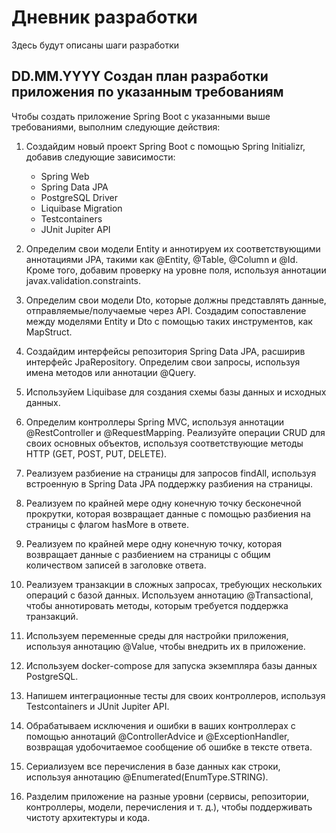 
# Дневник разработки

Здесь будут описаны шаги разработки

## DD.MM.YYYY Создан план разработки приложения по указанным требованиям

Чтобы создать приложение Spring Boot с указанными выше требованиями, выполним следующие действия:

1. Создайдим новый проект Spring Boot с помощью Spring Initializr, добавив следующие зависимости:
	- Spring Web
	- Spring Data JPA
	- PostgreSQL Driver
	- Liquibase Migration
	- Testcontainers
	- JUnit Jupiter API
	
2. Определим свои модели Entity и аннотируем их соответствующими аннотациями JPA, такими как @Entity, @Table, @Column и @Id. Кроме того, добавим проверку на уровне поля, используя аннотации javax.validation.constraints.

3. Определим свои модели Dto, которые должны представлять данные, отправляемые/получаемые через API. Создадим сопоставление между моделями Entity и Dto с помощью таких инструментов, как MapStruct.

4. Создайдим интерфейсы репозитория Spring Data JPA, расширив интерфейс JpaRepository. Определим свои запросы, используя имена методов или аннотации @Query.

5. Используйем Liquibase для создания схемы базы данных и исходных данных.

6. Определим контроллеры Spring MVC, используя аннотации @RestController и @RequestMapping. Реализуйте операции CRUD для своих основных объектов, используя соответствующие методы HTTP (GET, POST, PUT, DELETE).

7. Реализуем разбиение на страницы для запросов findAll, используя встроенную в Spring Data JPA поддержку разбиения на страницы.

8. Реализуем по крайней мере одну конечную точку бесконечной прокрутки, которая возвращает данные с помощью разбиения на страницы с флагом hasMore в ответе.

9. Реализуем по крайней мере одну конечную точку, которая возвращает данные с разбиением на страницы с общим количеством записей в заголовке ответа.

10. Реализуем транзакции в сложных запросах, требующих нескольких операций с базой данных. Используем аннотацию @Transactional, чтобы аннотировать методы, которым требуется поддержка транзакций.

11. Используем переменные среды для настройки приложения, используя аннотацию @Value, чтобы внедрить их в приложение.

12. Используем docker-compose для запуска экземпляра базы данных PostgreSQL.

13. Напишем интеграционные тесты для своих контроллеров, используя Testcontainers и JUnit Jupiter API.

14. Обрабатываем исключения и ошибки в ваших контроллерах с помощью аннотаций @ControllerAdvice и @ExceptionHandler, возвращая удобочитаемое сообщение об ошибке в тексте ответа.

15. Сериализуем все перечисления в базе данных как строки, используя аннотацию @Enumerated(EnumType.STRING).

16. Разделим приложение на разные уровни (сервисы, репозитории, контроллеры, модели, перечисления и т. д.), чтобы поддерживать чистоту архитектуры и кода.

